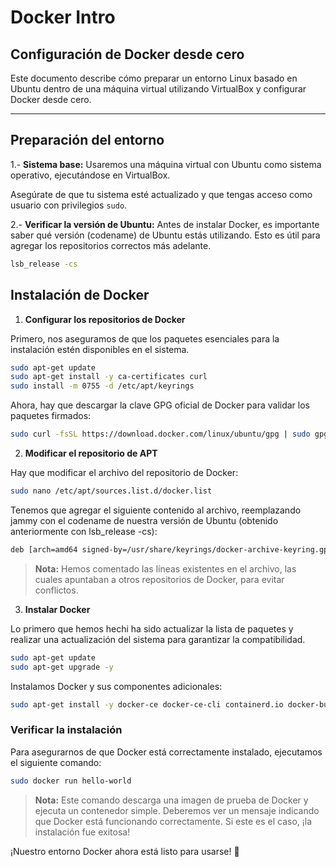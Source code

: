 # Docker Intro
## Configuración de Docker desde cero

Este documento describe cómo preparar un entorno Linux basado en Ubuntu dentro de una máquina virtual utilizando VirtualBox y configurar Docker desde cero.

---

## Preparación del entorno

1.- **Sistema base:**
   Usaremos una máquina virtual con Ubuntu como sistema operativo, ejecutándose en VirtualBox. 
   
   Asegúrate de que tu sistema esté actualizado y que tengas acceso como usuario con privilegios `sudo`.

2.- **Verificar la versión de Ubuntu:**
   Antes de instalar Docker, es importante saber qué versión (codename) de Ubuntu estás utilizando. Esto es útil para agregar los repositorios correctos más adelante.
   ```sh
   lsb_release -cs
   ```
   
   ## Instalación de Docker
1. **Configurar los repositorios de Docker**

Primero, nos aseguramos de que los paquetes esenciales para la instalación estén disponibles en el sistema.

```sh
sudo apt-get update
sudo apt-get install -y ca-certificates curl
sudo install -m 0755 -d /etc/apt/keyrings
```

Ahora, hay que descargar la clave GPG oficial de Docker para validar los paquetes firmados:

```sh
sudo curl -fsSL https://download.docker.com/linux/ubuntu/gpg | sudo gpg --dearmor -o /usr/share/keyrings/docker-archive-keyring.gpg
```

2. **Modificar el repositorio de APT**

Hay que modificar el archivo del repositorio de Docker:

```sh
sudo nano /etc/apt/sources.list.d/docker.list
```

Tenemos que agregar el siguiente contenido al archivo, reemplazando jammy con el codename de nuestra versión de Ubuntu (obtenido anteriormente con lsb_release -cs):

```sh
deb [arch=amd64 signed-by=/usr/share/keyrings/docker-archive-keyring.gpg] https://download.docker.com/linux/ubuntu jammy stable
```

> **Nota:** Hemos comentado las líneas existentes en el archivo, las cuales apuntaban a otros repositorios de Docker, para evitar conflictos.

3. **Instalar Docker**

Lo primero que hemos hechi ha sido actualizar la lista de paquetes y realizar una actualización del sistema para garantizar la compatibilidad.

```sh
sudo apt-get update
sudo apt-get upgrade -y
```

Instalamos Docker y sus componentes adicionales:

```sh
sudo apt-get install -y docker-ce docker-ce-cli containerd.io docker-buildx-plugin docker-compose-plugin
```

### Verificar la instalación
Para asegurarnos de que Docker está correctamente instalado, ejecutamos el siguiente comando:

```sh
sudo docker run hello-world
```

> **Nota:** Este comando descarga una imagen de prueba de Docker y ejecuta un contenedor simple. Deberemos ver un mensaje indicando que Docker está funcionando correctamente. Si este es el caso, ¡la instalación fue exitosa!

¡Nuestro entorno Docker ahora está listo para usarse! 🚀

